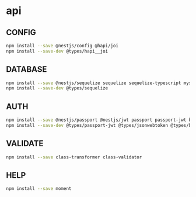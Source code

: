 # api

## CONFIG
```bash
npm install --save @nestjs/config @hapi/joi
npm install --save-dev @types/hapi__joi
```

## DATABASE
```bash
npm install --save @nestjs/sequelize sequelize sequelize-typescript mysql2
npm install --save-dev @types/sequelize
```

## AUTH
```bash
npm install --save @nestjs/passport @nestjs/jwt passport passport-jwt bcryptjs
npm install --save-dev @types/passport-jwt @types/jsonwebtoken @types/bcryptjs
```

## VALIDATE
```bash
npm install --save class-transformer class-validator
```

## HELP
```bash
npm install --save moment
```